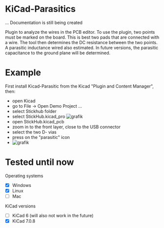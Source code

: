 # KiCad-Parasitics

... Documentation is still being created

Plugin to analyze the wires in the PCB editor. To use the plugin, two points must be marked on the board. This is best two pads that are connected with a wire. The tool then determines the DC resistance between the two points. A parasitic inductance wired also estimated. In future versions, the parasitic capacitance to the ground plane will be determined.

# Example

First install Kicad-Parasitic from the Kicad "Plugin and Content Manager", then:
- open Kicad
- go to File -> Open Demo Project ...
- select Stickhub folder
- select StickHub.kicad_pro
![grafik](https://github.com/nopeppermint/KiCad-Parasitics/assets/3403218/4780a4f3-2c2f-4d14-8325-577f7d687760)
- open StickHub.kicad_pcb
- zoom in to the front layer, close to the USB connector
- select the two D- vias
- press on the "parasitic" icon
- ![grafik](https://github.com/nopeppermint/KiCad-Parasitics/assets/3403218/e2c870e7-c23e-4c59-855d-cbc0a39c98f6)



# Tested until now

Operating systems
- [x] Windows
- [x] Linux
- [ ] Mac

KiCad versions
- [ ] KiCad 6 (will also not work in the future)
- [x] KiCad 7.0.8
